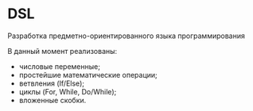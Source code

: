 # DSL
Разработка предметно-ориентированного языка программирования

В данный момент реализованы:
- числовые переменные;
- простейшие математические операции;
- ветвления (If/Else);
- циклы (For, While, Do/While);
- вложенные скобки.

